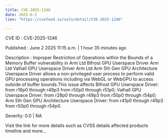 ```yaml
---
title: CVE-2025-1246
date: 2025-6-2
lien: "https://cvefeed.io/vuln/detail/CVE-2025-1246"

---
```


CVE ID : CVE-2025-1246

Published :  June 2
2025
11:15 a.m. | 1 hour
35 minutes ago

Description : Improper Restriction of Operations within the Bounds of a Memory Buffer vulnerability in Arm Ltd Bifrost GPU Userspace Driver
Arm Ltd Valhall GPU Userspace Driver
Arm Ltd Arm 5th Gen GPU Architecture Userspace Driver allows a non-privileged user process to perform valid GPU processing operations
including via WebGL or WebGPU
to access outside of buffer bounds.This issue affects Bifrost GPU Userspace Driver: from r18p0 through r49p3
from r50p0 through r51p0; Valhall GPU Userspace Driver: from r28p0 through r49p3
from r50p0 through r54p0; Arm 5th Gen GPU Architecture Userspace Driver: from r41p0 through r49p3
from r50p0 through r54p0.

Severity: 0.0 | NA

Visit the link for more details
such as CVSS details
affected products
timeline
and more...

